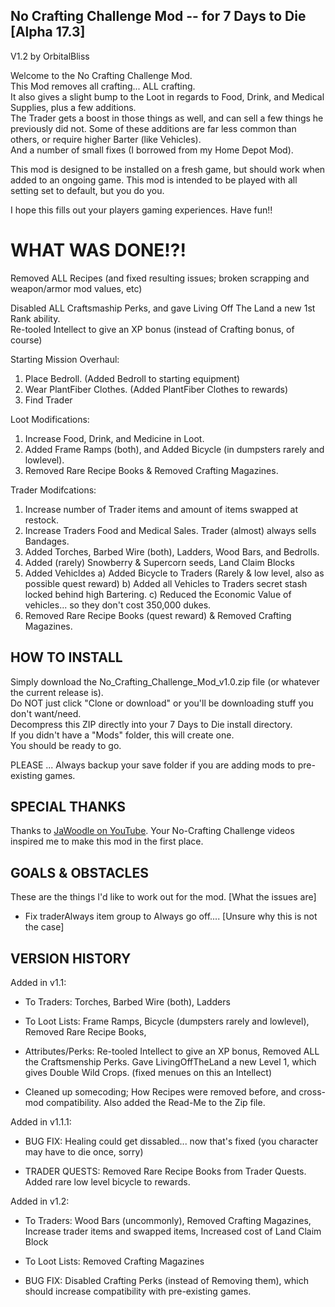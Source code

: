 No Crafting Challenge Mod -- for 7 Days to Die [Alpha 17.3]
------------------------------------------------
V1.2 by OrbitalBliss

Welcome to the No Crafting Challenge Mod.  
This Mod removes all crafting... ALL crafting.  
It also gives a slight bump to the Loot in regards to Food, Drink, and Medical Supplies, plus a few additions.  
The Trader gets a boost in those things as well, and can sell a few things he previously did not.
Some of these additions are far less common than others, or require higher Barter (like Vehicles).  
And a number of small fixes (I borrowed from my Home Depot Mod).  

This mod is designed to be installed on a fresh game, but should work when added to an ongoing game.
This mod is intended to be played with all setting set to default, but you do you.

I hope this fills out your players gaming experiences.  Have fun!!


WHAT WAS DONE!?!
==================

Removed ALL Recipes (and fixed resulting issues; broken scrapping and weapon/armor mod values, etc)

Disabled ALL Craftsmaship Perks, and gave Living Off The Land a new 1st Rank ability.  
Re-tooled Intellect to give an XP bonus (instead of Crafting bonus, of course)

Starting Mission Overhaul:  
   1) Place Bedroll. (Added Bedroll to starting equipment)  
   2) Wear PlantFiber Clothes. (Added PlantFiber Clothes to rewards)  
   3) Find Trader

Loot Modifications:
   1) Increase Food, Drink, and Medicine in Loot.
   2) Added Frame Ramps (both), and Added Bicycle (in dumpsters rarely and lowlevel).
   3) Removed Rare Recipe Books & Removed Crafting Magazines.

Trader Modifcations:
   1) Increase number of Trader items and amount of items swapped at restock.
   2) Increase Traders Food and Medical Sales. Trader (almost) always sells Bandages. 
   3) Added Torches, Barbed Wire (both), Ladders, Wood Bars, and Bedrolls.
   4) Added (rarely) Snowberry & Supercorn seeds, Land Claim Blocks
   5) Added Vehicldes
   	a) Added Bicycle to Traders (Rarely & low level, also as possible quest reward)
	b) Added all Vehicles to Traders secret stash locked behind high Bartering. 
	c) Reduced the Economic Value of vehicles... so they don't cost 350,000 dukes.	
   6) Removed Rare Recipe Books (quest reward) & Removed Crafting Magazines.


HOW TO INSTALL
--------------------------
Simply download the No_Crafting_Challenge_Mod_v1.0.zip file (or whatever the current release is).  
Do NOT just click "Clone or download" or you'll be downloading stuff you don't want/need.  
Decompress this ZIP directly into your 7 Days to Die install directory.  
If you didn't have a "Mods" folder, this will create one.  
You should be ready to go.  

PLEASE ... Always backup your save folder if you are adding mods to pre-existing games.


SPECIAL THANKS
--------------------------
Thanks to [JaWoodle on YouTube](https://www.youtube.com/channel/UCJNeiS810mGG98ctG45M1WA).  Your No-Crafting Challenge videos inspired me to make this mod in the first place.

GOALS & OBSTACLES
--------------------------
These are the things I'd like to work out for the mod. [What the issues are]

- Fix traderAlways item group to Always go off.... [Unsure why this is not the case]

VERSION HISTORY
--------------------------
Added in v1.1:
- To Traders: Torches, Barbed Wire (both), Ladders

- To Loot Lists: Frame Ramps, Bicycle (dumpsters rarely and lowlevel), Removed Rare Recipe Books, 
	
- Attributes/Perks:  Re-tooled Intellect to give an XP bonus, Removed ALL the Craftsmenship Perks.
   Gave LivingOffTheLand a new Level 1, which gives Double Wild Crops. (fixed menues on this an Intellect)

- Cleaned up somecoding; How Recipes were removed before, and cross-mod compatibility.
   Also added the Read-Me to the Zip file.

Added in v1.1.1:
- BUG FIX: Healing could get dissabled... now that's fixed (you character may have to die once, sorry)

- TRADER QUESTS: Removed Rare Recipe Books from Trader Quests.  Added rare low level bicycle to rewards.

Added in v1.2:
- To Traders: Wood Bars (uncommonly), Removed Crafting Magazines, Increase trader items and swapped items, Increased cost of Land Claim Block

- To Loot Lists: Removed Crafting Magazines

- BUG FIX: Disabled Crafting Perks (instead of Removing them), which should increase compatibility with pre-existing games.

